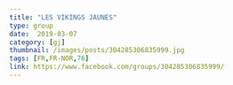 ```yaml
---
title: "LES VIKINGS JAUNES"
type: group
date:  2019-03-07
category: [gj]
thumbnail: /images/posts/304285306835999.jpg
tags: [FR,FR-NOR,76]
link: https://www.facebook.com/groups/304285306835999/
---
```

